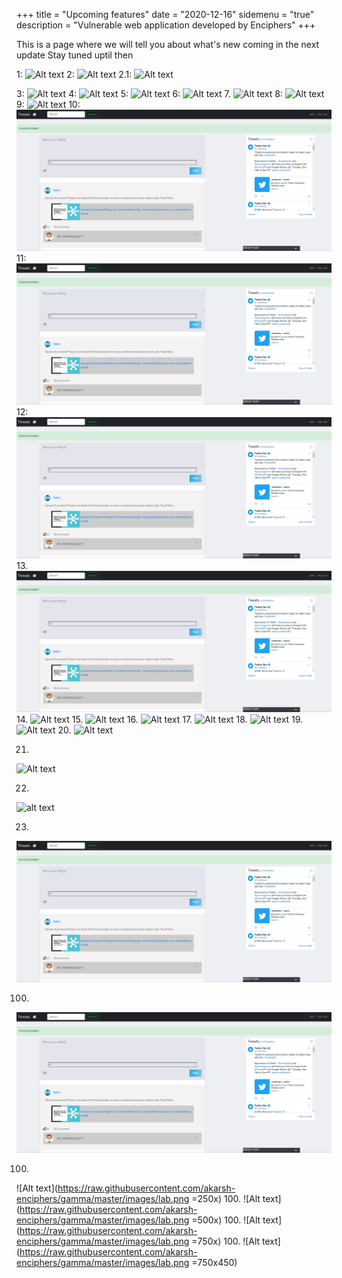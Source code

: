 +++
title = "Upcoming features"
date = "2020-12-16"
sidemenu = "true"
description = "Vulnerable web application developed by Enciphers"
+++

This is a page where we will tell you about  what's new  coming in the next update
Stay tuned uptil then
 
1: ![Alt text](file://gamma/images/lab.png)
2:
![Alt text](file://gamma/images/lab.png "Title")
2.1:
![Alt text](file:///gamma/images/lab.png)

3:
![Alt text](file://root/gamma/images/lab.png)
4:
![Alt text](file:///rootgamma/images/lab.png)
5:
![Alt text](file://root/gamma/images/lab.png "Title")
6:
![Alt text](file://root/gamma/images/lab.png "Title")
7.
![Alt text](/gamma/images/lab.png)
8:
![Alt text](./gamma/images/lab.png)
9:
![Alt text](/gamma/images/lab.png "Title")
10:
![Alt text](/images/lab.png)
11:
![Alt text](./images/lab.png)
12:
![Alt text](/images/lab.png "Title")
13.
![Alt text](./images/lab.png "Title")
14.
![Alt text](/lab.png)
15.
![Alt text](/lab.png "Title")
16.
![Alt text](file://images/lab.png "Title")
17.
![Alt text](./lab.png)
18.
![Alt text](./lab.png "Title")
19.
![Alt text](http://gamma/images/lab.png)
20.
![Alt text](lab.png)


21.
![Alt text](https://nmap.org/images/sitelogo.png)


22.
![alt text](https://nmap.org/images/sitelogo.png)

23.
![Alt text](https://github.com/akarsh-enciphers/gamma/blob/master/images/lab.png)



100.
![Alt text](https://raw.githubusercontent.com/akarsh-enciphers/gamma/master/images/lab.png)



100.
![Alt text](https://raw.githubusercontent.com/akarsh-enciphers/gamma/master/images/lab.png =250x)
100.
![Alt text](https://raw.githubusercontent.com/akarsh-enciphers/gamma/master/images/lab.png =500x)
100.
![Alt text](https://raw.githubusercontent.com/akarsh-enciphers/gamma/master/images/lab.png =750x)
100.
![Alt text](https://raw.githubusercontent.com/akarsh-enciphers/gamma/master/images/lab.png =750x450)



